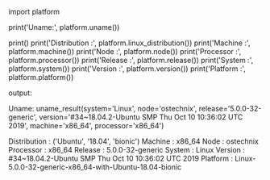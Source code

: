 import platform

print('Uname:', platform.uname())

print()
print('Distribution :', platform.linux_distribution())
print('Machine :', platform.machine())
print('Node :', platform.node())
print('Processor :', platform.processor())
print('Release :', platform.release())
print('System :', platform.system())
print('Version :', platform.version())
print('Platform :', platform.platform())
 
output:

Uname: uname_result(system='Linux', node='ostechnix', release='5.0.0-32-generic', version='#34~18.04.2-Ubuntu SMP Thu Oct 10 10:36:02 UTC 2019', machine='x86_64', processor='x86_64')

Distribution : ('Ubuntu', '18.04', 'bionic')
Machine : x86_64
Node : ostechnix
Processor : x86_64
Release : 5.0.0-32-generic
System : Linux
Version : #34~18.04.2-Ubuntu SMP Thu Oct 10 10:36:02 UTC 2019
Platform : Linux-5.0.0-32-generic-x86_64-with-Ubuntu-18.04-bionic
